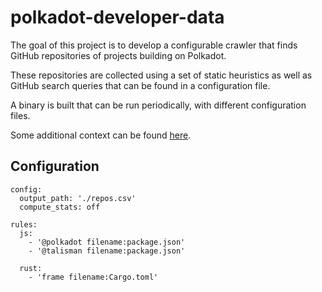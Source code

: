 # polkadot-developer-data

The goal of this project is to develop a configurable crawler that finds GitHub repositories of projects building on Polkadot. 

These repositories are collected using a set of static heuristics as well as GitHub search queries that can be found in a configuration file.  

A binary is built that can be run periodically, with different configuration files. 

Some additional context can be found [here](https://forum.parity.io/t/developer-activity-getting-it-right/1695).


## Configuration 

```
config:
  output_path: './repos.csv'
  compute_stats: off 

rules:
  js:
    - '@polkadot filename:package.json'
    - '@talisman filename:package.json'
	
  rust:
    - 'frame filename:Cargo.toml'

```


